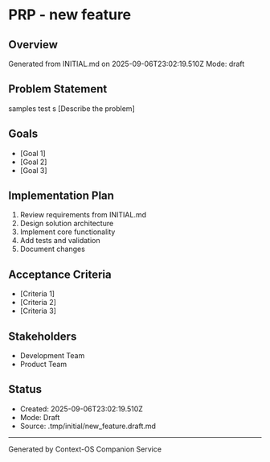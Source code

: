 # PRP - new feature

## Overview
Generated from INITIAL.md on 2025-09-06T23:02:19.510Z
Mode: draft

## Problem Statement
samples test s
[Describe the problem]

## Goals
- [Goal 1]
- [Goal 2]
- [Goal 3]

## Implementation Plan
1. Review requirements from INITIAL.md
2. Design solution architecture
3. Implement core functionality
4. Add tests and validation
5. Document changes

## Acceptance Criteria
- [Criteria 1]
- [Criteria 2]
- [Criteria 3]

## Stakeholders
- Development Team
- Product Team

## Status
- Created: 2025-09-06T23:02:19.510Z
- Mode: Draft
- Source: .tmp/initial/new_feature.draft.md

---
Generated by Context-OS Companion Service
